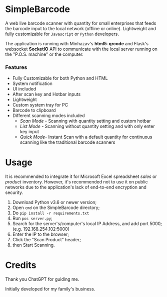 # SimpleBarcode
A web live barcode scanner with quantity for small enterprises that feeds the barcode input to the local network (offline or online). Lightweight and fully customizable for `Javascript` or `Python` developers. 

The application is running with Minhazav's **html5-qrcode** and Flask's websocket **SocketIO** API to communicate with the local server running on the "P.O.S. machine" or the computer.

### Features
 - Fully Customizable for both Python and HTML
 - System notification
 - UI included
 - After scan key and Hotbar inputs
 - Lightweight
 - Custom system tray for PC
 - Barcode to clipboard
 - Different scanning modes included
	 - *Scan Mode* - Scanning with quantity setting and custom hotbar
	 - *List Mode* - Scanning without quantity setting and with only enter key input
	 - *Quick Mode*- Instant Scan with a default quantity for continuous scanning like the traditional barcode scanners

# Usage
It is recommended to integrate it for Microsoft Excel spreadsheet *sales* or *product* inventory. However, it's recommended not to use it on public networks due to the application's lack of end-to-end encryption and security.

 1. Download Python v3.6 or newer version;
 2. Open `cmd` on the SimpleBarcode directory;
 3. Do `pip install -r requirements.txt`
 4. Run `pos server.py`;
 5. Search for the server's/computer's local IP Address, and add port 5000; (e.g. 192.168.254.102:5000)
 6. Enter the IP to the browser;
 7. Click the "Scan Product" header;
 8. then Start Scanning.

# Credits
Thank you ChatGPT for guiding me.

Initially developed for my family's business.
